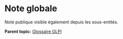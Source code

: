 Note globale
============

Note publique visible également depuis les sous-entités.

**Parent topic:** [Glossaire GLPI](../../glpi/glossary.html)
